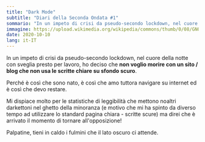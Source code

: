 ```yaml
---
title: "Dark Mode"
subtitle: "Diari della Seconda Ondata #1"
sommario: "In un impeto di crisi da pseudo-secondo lockdown, nel cuore della notte con sveglia presto per lavoro"
immagine: https://upload.wikimedia.org/wikipedia/commons/thumb/0/08/GNOME_Shell%2C_GNOME_Clocks%2C_Evince%2C_gThumb%2C_GNOME_Files_at_version_3.30_%282018-09%29_in_Dark_theme.png/1024px-GNOME_Shell%2C_GNOME_Clocks%2C_Evince%2C_gThumb%2C_GNOME_Files_at_version_3.30_%282018-09%29_in_Dark_theme.png
date: 2020-10-10
lang: it-IT
---
```


In un impeto di crisi da pseudo-secondo lockdown, nel cuore della notte con sveglia presto per lavoro, ho deciso che **non voglio morire con un sito / blog che non usa le scritte chiare su sfondo scuro**.

Perché è così che sono nato, è così che amo tuttora navigare su internet ed è così che devo restare.

Mi dispiace molto per le statistiche di leggibilità che mettono noaltri darkettoni nel ghetto della minoranza (e motivo che mi ha spinto da diverso tempo ad utilizzare lo standard pagina chiara - scritte scure) ma direi che è arrivato il momento di tornare all'opposizione!

Palpatine, tieni in caldo i fulmini che il lato oscuro ci attende.